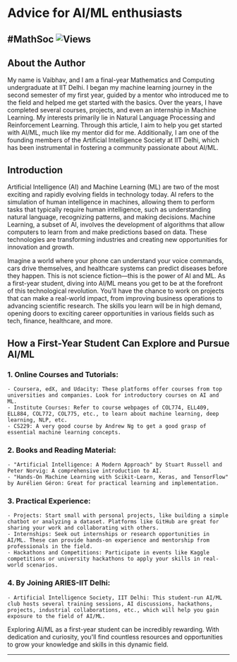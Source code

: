 # Advice for AI/ML enthusiasts 
#MathSoc
![Views](https://komarev.com/ghpvc/?username=abhinav-ratan&label=Views&color=brightgreen)
---

## About the Author

My name is Vaibhav, and I am a final-year Mathematics and Computing undergraduate at IIT Delhi. I began my machine learning journey in the second semester of my first year, guided by a mentor who introduced me to the field and helped me get started with the basics. Over the years, I have completed several courses, projects, and even an internship in Machine Learning. My interests primarily lie in Natural Language Processing and Reinforcement Learning. Through this article, I aim to help you get started with AI/ML, much like my mentor did for me.
Additionally, I am one of the founding members of the Artificial Intelligence Society at IIT Delhi, which has been instrumental in fostering a community passionate about AI/ML.

## Introduction
Artificial Intelligence (AI) and Machine Learning (ML) are two of the most exciting and rapidly evolving fields in technology today. AI refers to the simulation of human intelligence in machines, allowing them to perform tasks that typically require human intelligence, such as understanding natural language, recognizing patterns, and making decisions. Machine Learning, a subset of AI, involves the development of algorithms that allow computers to learn from and make predictions based on data. These technologies are transforming industries and creating new opportunities for innovation and growth.

Imagine a world where your phone can understand your voice commands, cars drive themselves, and healthcare systems can predict diseases before they happen. This is not science fiction—this is the power of AI and ML. As a first-year student, diving into AI/ML means you get to be at the forefront of this technological revolution. You'll have the chance to work on projects that can make a real-world impact, from improving business operations to advancing scientific research. The skills you learn will be in high demand, opening doors to exciting career opportunities in various fields such as tech, finance, healthcare, and more.


## How a First-Year Student Can Explore and Pursue AI/ML
### 1. Online Courses and Tutorials:
    - Coursera, edX, and Udacity: These platforms offer courses from top universities and companies. Look for introductory courses on AI and ML.
    - Institute Courses: Refer to course webpages of COL774, ELL409, ELL884, COL772, COL775, etc., to learn about machine learning, deep learning, NLP, etc.
    - CS229: A very good course by Andrew Ng to get a good grasp of essential machine learning concepts.
### 2. Books and Reading Material:
    - "Artificial Intelligence: A Modern Approach" by Stuart Russell and Peter Norvig: A comprehensive introduction to AI.
    - "Hands-On Machine Learning with Scikit-Learn, Keras, and TensorFlow" by Aurélien Géron: Great for practical learning and implementation.
### 3. Practical Experience:
    - Projects: Start small with personal projects, like building a simple chatbot or analyzing a dataset. Platforms like GitHub are great for sharing your work and collaborating with others.
    - Internships: Seek out internships or research opportunities in AI/ML. These can provide hands-on experience and mentorship from professionals in the field.
    - Hackathons and Competitions: Participate in events like Kaggle competitions or university hackathons to apply your skills in real-world scenarios.
### 4. By Joining ARIES-IIT Delhi:
    - Artificial Intelligence Society, IIT Delhi: This student-run AI/ML club hosts several training sessions, AI discussions, hackathons, projects, industrial collaborations, etc., which will help you gain exposure to the field of AI/ML.
Exploring AI/ML as a first-year student can be incredibly rewarding. With dedication and curiosity, you'll find countless resources and opportunities to grow your knowledge and skills in this dynamic field.

---
